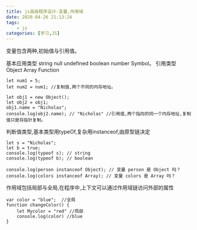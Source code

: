 ```yaml
---
title: js高级程序设计-变量,作用域
date: 2020-04-26 21:13:24
tags:
    - js
categories: [学习,JS]
---
```


变量包含两种,初始值与引用值。
<!-- more -->

基本应用类型 string null undefined boolean number Symbol。 引用类型 Object Array Function 

```
let num1 = 5; 
let num2 = num1; //复制值,两个不同的内存地址。

let obj1 = new Object(); 
let obj2 = obj1; 
obj1.name = "Nicholas"; 
console.log(obj2.name); // "Nicholas" //引用值,两个指向的同一个内存地址,复制值只是将指针复制。
```

判断值类型,基本类型用typeOf,复杂用instanceof,由原型链决定
```
let s = "Nicholas"; 
let b = true;
console.log(typeof s); // string
console.log(typeof b); // boolean

console.log(person instanceof Object); // 变量 person 是 Object 吗？
console.log(colors instanceof Array); // 变量 colors 是 Array 吗？
```

作用域包括局部与全局,在程序中,上下文可以通过作用域链访问外部的属性

```
var color = "blue";  //全局
function changeColor() { 
    let Mycolor = "red" //局部
    console.log(color) //blue
} 

```
